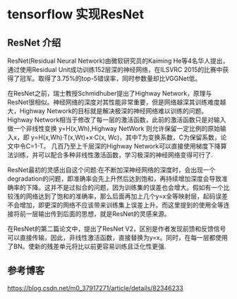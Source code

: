 # tensorflow 实现ResNet

## ResNet 介绍
ResNet(Residual Neural Network)由微软研究员的Kaiming He等4名华人提出，通过使用Residual Unit成功训练152层深的神经网络，在ILSVRC 2015的比赛中获得了冠军。取得了3.75%的top-5错误率，同时参数量却比VGGNet低。

在ResNet之前，瑞士教授Schmidhuber提出了Highway Network，原理与ResNet很相似。神经网络的深度对其性能非常重要，但是网络越深其训练难度越大，Highway Network的目标就是解决极深的神经网络难以训练的问题。Highway Network相当于修改了每一层的激活函数，此前的激活函数只是对输入做一个非线性变换 y=H(x,Wh),Highway NetWork 则允许保留一定比例的原始输入x，即 y=H(x,Wh)·T(x,Wt)+x·C(x, Wc)，其中T为变换系数，C为保留系数，论文中令C=1-T。
几百乃至上千层深的Highway Network可以直接使用梯度下降算法训练，并可以配合多种非线性激活函数，学习极深的神经网络变得可行了.

ResNet最初的灵感出自这个问题:在不断加深神经网络的深度时，会出现一个degradation的问题，即准确率会先上升然后达到饱和，再持续增加深度会导致准确率的下降。这并不是过拟合的问题，因为训练集的误差也会增大。假如有一个比较浅的网络达到了饱和的准确率，那么后面再加上几个y=x全等映射层，起码误差不会增加，即更深的网络不应该带来训练集上误差上升。而这里提到的使用全等连接将前一层输出传到后面的思想，就是ResNet的灵感来源。

在ResNet的第二篇论文中，提出了ResNet V2，区别是作者发现前馈和反馈信号可以直接传输，因此，非线性激活函数，直接替换为y=x。同时，在每一层都使用了BN。使新的残差单元将比以前更容易训练且泛化性更强.

## 参考博客
https://blog.csdn.net/m0_37917271/article/details/82346233
